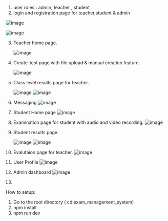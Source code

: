 
1) user roles : admin, teacher , student
2) login and registration page for teacher,student & admin

![image](https://github.com/user-attachments/assets/f98700a4-76eb-457e-88ff-200694c8bfa9)

![image](https://github.com/user-attachments/assets/50eb718b-c9c9-45b8-83d8-11f8bcab3a5a)

3) Teacher home page.

   ![image](https://github.com/user-attachments/assets/3d88fbe6-8dd8-4ab1-b348-b764635fba47)

4) Create-test page with file upload & manual creation feature.

   ![image](https://github.com/user-attachments/assets/85595679-40b5-44fe-b28e-440bdef142df)

5) Class level results page for teacher.

   ![image](https://github.com/user-attachments/assets/c38ecb0b-db2a-435c-8a8b-48fbcc2b60f7)
   ![image](https://github.com/user-attachments/assets/8dc610a3-8c18-4877-8976-1fcedef0e2f6)

6) Messaging
   ![image](https://github.com/user-attachments/assets/29d457c8-5541-4111-b3c0-5d6d5518a19b)

7) Student Home page
   ![image](https://github.com/user-attachments/assets/c4fee874-0de4-4050-9adc-eb98ec6293d8)

8) Examination page for student with audio and video recording.
   ![image](https://github.com/user-attachments/assets/e45e7751-107a-4e3a-b09d-c2111ef888d1)

9) Student results page.

    ![image](https://github.com/user-attachments/assets/80ac054c-964a-4066-b486-d38bd664b879)
![image](https://github.com/user-attachments/assets/038a7d0c-2d15-41ad-8cc1-0081aac7f112)


10) Evalutaion page for teacher.
    ![image](https://github.com/user-attachments/assets/449f0738-1408-418b-83e9-c318312119e0)

11) User Profile
    ![image](https://github.com/user-attachments/assets/95017f54-b3ef-459b-b8b1-6ae112e49c04)

12) Admin dashboard
    ![image](https://github.com/user-attachments/assets/85a8384a-9d6a-4095-9a55-7f3fd8180cd9)

13) 
How to setup:
1) Go to the root directory ( cd exam_management_system)
2) npm install
3) npm run dev



